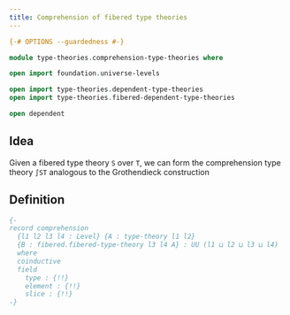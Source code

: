 ```yaml
---
title: Comprehension of fibered type theories
---
```


```agda
{-# OPTIONS --guardedness #-}

module type-theories.comprehension-type-theories where

open import foundation.universe-levels

open import type-theories.dependent-type-theories
open import type-theories.fibered-dependent-type-theories

open dependent
```

## Idea

Given a fibered type theory `S` over `T`, we can form the comprehension type theory `∫ST` analogous to the Grothendieck construction

## Definition

```agda
{-
record comprehension
  {l1 l2 l3 l4 : Level} {A : type-theory l1 l2}
  {B : fibered.fibered-type-theory l3 l4 A} : UU (l1 ⊔ l2 ⊔ l3 ⊔ l4)
  where
  coinductive
  field
    type : {!!}
    element : {!!}
    slice : {!!}
-}
```
